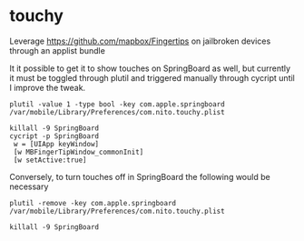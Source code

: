 # touchy
Leverage https://github.com/mapbox/Fingertips on jailbroken devices through an applist bundle

It it possible to get it to show touches on SpringBoard as well, but currently it must be toggled through plutil and triggered manually through cycript until I improve the tweak.

```
plutil -value 1 -type bool -key com.apple.springboard /var/mobile/Library/Preferences/com.nito.touchy.plist

killall -9 SpringBoard
cycript -p SpringBoard
 w = [UIApp keyWindow]
 [w MBFingerTipWindow_commonInit]
 [w setActive:true]
```

Conversely, to turn touches off in SpringBoard the following would be necessary

```
plutil -remove -key com.apple.springboard /var/mobile/Library/Preferences/com.nito.touchy.plist

killall -9 SpringBoard
```
